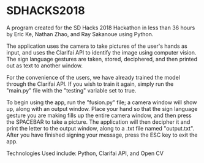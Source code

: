 # SDHACKS2018

A program created for the SD Hacks 2018 Hackathon in less than 36 hours by Eric Ke, Nathan Zhao, and Ray Sakanoue using Python.

The application uses the camera to take pictures of the user's hands as input, and uses the Clarifai API to identify the image using computer vision.  The sign language gestures are taken, stored, deciphered, and then printed out as text to another window.

For the convenience of the users, we have already trained the model through the Clarifai API.  If you wish to train it again, simply run the "main.py" file with the "testing" variable set to true.

To begin using the app, run the "fusion.py" file; a camera window will show up, along with an output window.  Place your hand so that the sign language gesture you are making fills up the entire camera window, and then press the SPACEBAR to take a picture.  The application will then decipher it and print the letter to the output window, along to a .txt file named "output.txt".  After you have finished signing your message, press the ESC key to exit the app.

Technologies Used include: Python, Clarifai API, and Open CV
